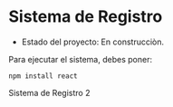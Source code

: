 <h1> Sistema de Registro </h1>

- Estado del proyecto: En construcciòn. 

Para ejecutar el sistema, debes poner:

```npm install react```

Sistema de Registro 2
